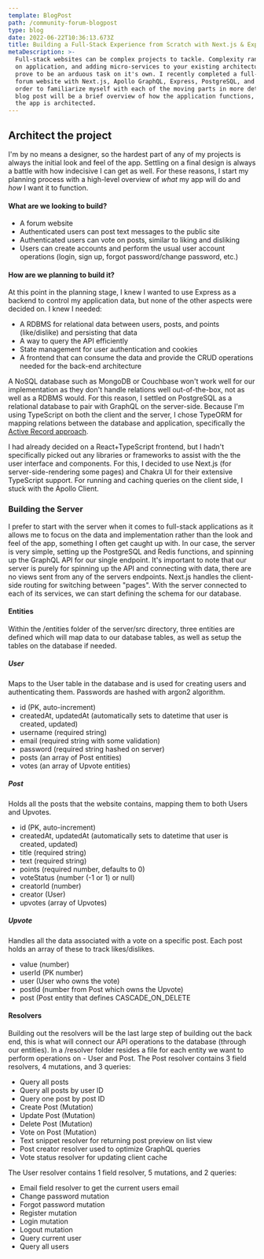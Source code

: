 ```yaml
---
template: BlogPost
path: /community-forum-blogpost
type: blog
date: 2022-06-22T10:36:13.673Z
title: Building a Full-Stack Experience from Scratch with Next.js & Express
metaDescription: >-
  Full-stack websites can be complex projects to tackle. Complexity ranges based
  on application, and adding micro-services to your existing architecture can
  prove to be an arduous task on it's own. I recently completed a full-stack
  forum website with Next.js, Apollo GraphQL, Express, PostgreSQL, and Redis in
  order to familiarize myself with each of the moving parts in more detail. This
  blog post will be a brief overview of how the application functions, and how
  the app is architected.
---
```

## Architect the project

I'm by no means a designer, so the hardest part of any of my projects is always the initial look and feel of the app. Settling on a final design is always a battle with how indecisive I can get as well. For these reasons, I start my planning process with a high-level overview of *what* my app will do and *how* I want it to function. 

#### What are we looking to build?

* A forum website
* Authenticated users can post text messages to the public site
* Authenticated users can vote on posts, similar to liking and disliking
* Users can create accounts and perform the usual user account operations (login, sign up, forgot password/change password, etc.)

#### How are we planning to build it?

At this point in the planning stage, I knew I wanted to use Express as a backend to control my application data, but none of the other aspects were decided on. I knew I needed:

* A RDBMS for relational data between users, posts, and points (like/dislike) and persisting that data
* A way to query the API efficiently
* State management for user authentication and cookies
* A frontend that can consume the data and provide the CRUD operations needed for the back-end architecture

A NoSQL database such as MongoDB or Couchbase won't work well for our implementation as they don't handle relations well out-of-the-box, not as well as a RDBMS would. For this reason, I settled on PostgreSQL as a relational database to pair with GraphQL on the server-side. Because I'm using TypeScript on both the client and the server, I chose TypeORM for mapping relations between the database and application, specifically the [Active Record approach](https://typeorm.io/active-record-data-mapper#what-is-the-active-record-pattern).

I had already decided on a React+TypeScript frontend, but I hadn't specifically picked out any libraries or frameworks to assist with the the user interface and components. For this, I decided to use Next.js (for server-side-rendering some pages) and Chakra UI for their extensive TypeScript support. For running and caching queries on the client side, I stuck with the Apollo Client.

### Building the Server

I prefer to start with the server when it comes to full-stack applications as it allows me to focus on the data and implementation rather than the look and feel of the app, something I often get caught up with. In our case, the server is very simple, setting up the PostgreSQL and Redis functions, and spinning up the GraphQL API for our single endpoint. It's important to note that our server is purely for spinning up the API and connecting with data, there are no views sent from any of the servers endpoints. Next.js handles the client-side routing for switching between "pages". With the server connected to each of its services, we can start defining the schema for our database.

#### Entities

Within the /entities folder of the server/src directory, three entities are defined which will map data to our database tables, as well as setup the tables on the database if needed.

##### User

Maps to the User table in the database and is used for creating users and authenticating them. Passwords are hashed with argon2 algorithm.

* id (PK, auto-increment)
* createdAt, updatedAt (automatically sets to datetime that user is created, updated)
* username (required string)
* email (required string with some validation)
* password (required string hashed on server)
* posts (an array of Post entities)
* votes (an array of Upvote entities)

##### Post

Holds all the posts that the website contains, mapping them to both Users and Upvotes.

* id (PK, auto-increment)
* createdAt, updatedAt (automatically sets to datetime that user is created, updated)
* title (required string)
* text (required string)
* points (required number, defaults to 0)
* voteStatus (number (-1 or 1) or null)
* creatorId (number)
* creator (User)
* upvotes (array of Upvotes)

##### Upvote

Handles all the data associated with a vote on a specific post. Each post holds an array of these to track likes/dislikes.

* value (number)
* userId (PK number)
* user (User who owns the vote)
* postId (number from Post which owns the Upvote)
* post (Post entity that defines CASCADE_ON_DELETE

#### Resolvers

Building out the resolvers will be the last large step of building out the back end, this is what will connect our API operations to the database (through our entities). In a /resolver folder resides a file for each entity we want to perform operations on - User and Post. The Post resolver contains 3 field resolvers, 4 mutations, and 3 queries:

* Query all posts
* Query all posts by user ID
* Query one post by post ID
* Create Post (Mutation)
* Update Post (Mutation)
* Delete Post (Mutation)
* Vote on Post (Mutation)
* Text snippet resolver for returning post preview on list view
* Post creator resolver used to optimize GraphQL queries
* Vote status resolver for updating client cache

The User resolver contains 1 field resolver, 5 mutations, and 2 queries:

* Email field resolver to get the current users email
* Change password mutation
* Forgot password mutation
* Register mutation
* Login mutation
* Logout mutation
* Query current user
* Query all users
